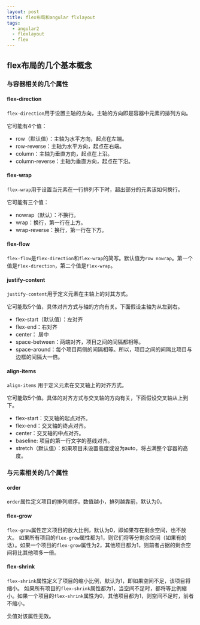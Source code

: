 ```yaml
---
layout: post
title: flex布局和angular flxlayout
tags:
  - angular2
  - flexlayout
  - flex
---
```



## flex布局的几个基本概念

### 与容器相关的几个属性

#### flex-direction
`flex-direction`用于设置主轴的方向，主轴的方向即是容器中元素的排列方向。

它可能有4个值：
+ row（默认值）：主轴为水平方向，起点在左端。
+ row-reverse：主轴为水平方向，起点在右端。
+ column：主轴为垂直方向，起点在上沿。
+ column-reverse：主轴为垂直方向，起点在下沿。

#### flex-wrap
`flex-wrap`用于设置当元素在一行排列不下时，超出部分的元素该如何换行。

它可能有三个值：
+ nowrap（默认）：不换行。
+ wrap：换行，第一行在上方。
+ wrap-reverse：换行，第一行在下方。

#### flex-flow
`flex-flow`是`flex-direction`和`flex-wrap`的简写。默认值为`row nowrap`。第一个值是`flex-direction`，第二个值是`flex-wrap`。

#### justify-content
`justify-content`用于定义元素在主轴上的对其方式。

它可能取5个值，具体对齐方式与轴的方向有关。下面假设主轴为从左到右。
+ flex-start（默认值）：左对齐
+ flex-end：右对齐
+ center： 居中
+ space-between：两端对齐，项目之间的间隔都相等。
+ space-around：每个项目两侧的间隔相等。所以，项目之间的间隔比项目与边框的间隔大一倍。

#### align-items
`align-items` 用于定义元素在交叉轴上的对齐方式。

它可能取5个值。具体的对齐方式与交叉轴的方向有关，下面假设交叉轴从上到下。
+ flex-start：交叉轴的起点对齐。
+ flex-end：交叉轴的终点对齐。
+ center：交叉轴的中点对齐。
+ baseline: 项目的第一行文字的基线对齐。
+ stretch（默认值）：如果项目未设置高度或设为auto，将占满整个容器的高度。

### 与元素相关的几个属性

#### order
`order`属性定义项目的排列顺序。数值越小，排列越靠前，默认为0。

#### flex-grow
`flex-grow`属性定义项目的放大比例，默认为0，即如果存在剩余空间，也不放大。
如果所有项目的`flex-grow`属性都为1，则它们将等分剩余空间（如果有的话）。如果一个项目的`flex-grow`属性为2，其他项目都为1，则前者占据的剩余空间将比其他项多一倍。

#### flex-shrink
`flex-shrink`属性定义了项目的缩小比例，默认为1，即如果空间不足，该项目将缩小。
如果所有项目的`flex-shrink`属性都为1，当空间不足时，都将等比例缩小。如果一个项目的`flex-shrink`属性为0，其他项目都为1，则空间不足时，前者不缩小。

负值对该属性无效。